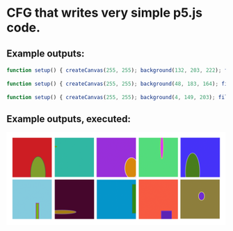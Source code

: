# CFG that writes very simple p5.js code.

## Example outputs:

```javascript
function setup() { createCanvas(255, 255); background(132, 203, 222); fill(113, 184, 15); stroke(178, 1, 166); strokeWeight(3); rect(152, 152, 18, 201); }
```
```javascript
function setup() { createCanvas(255, 255); background(48, 183, 164); fill(241, 11, 54); stroke(15, 250, 53); strokeWeight(3); ellipse(4, 58, 22, 8); }
```
```javascript
function setup() { createCanvas(255, 255); background(4, 149, 203); fill(49, 138, 24); stroke(30, 131, 147); strokeWeight(3); rect(230, 30, 71, 188); }
```

## Example outputs, executed:

![Image](./example.png)
